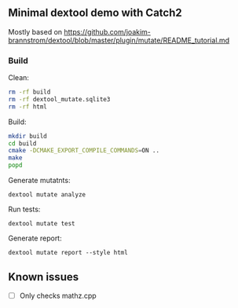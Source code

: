 ## Minimal dextool demo with Catch2

Mostly based on https://github.com/joakim-brannstrom/dextool/blob/master/plugin/mutate/README_tutorial.md

### Build

Clean:

```bash
rm -rf build
rm -rf dextool_mutate.sqlite3
rm -rf html
```

Build:

```bash
mkdir build
cd build
cmake -DCMAKE_EXPORT_COMPILE_COMMANDS=ON ..
make
popd
```

Generate mutatnts:

```
dextool mutate analyze
```

Run tests:

```
dextool mutate test
```

Generate report:

```
dextool mutate report --style html
```

## Known issues

- [ ] Only checks mathz.cpp
